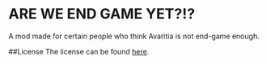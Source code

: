 ARE WE END GAME YET?!?
======================

A mod made for certain people who think Avaritia is not end-game enough.

##License
The license can be found [here](LICENSE.md).
